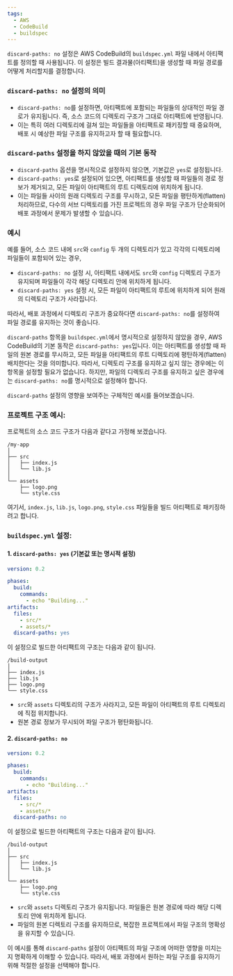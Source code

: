 ```yaml
---
tags:
  - AWS
  - CodeBuild
  - buildspec
---
```


`discard-paths: no` 설정은 AWS CodeBuild의 `buildspec.yml` 파일 내에서 아티팩트를 정의할 때 사용됩니다. 이 설정은 빌드 결과물(아티팩트)을 생성할 때 파일 경로를 어떻게 처리할지를 결정합니다.

### `discard-paths: no` 설정의 의미

- `discard-paths: no`를 설정하면, 아티팩트에 포함되는 파일들의 상대적인 파일 경로가 유지됩니다. 즉, 소스 코드의 디렉토리 구조가 그대로 아티팩트에 반영됩니다.
- 이는 특히 여러 디렉토리에 걸쳐 있는 파일들을 아티팩트로 패키징할 때 중요하며, 배포 시 예상한 파일 구조를 유지하고자 할 때 필요합니다.

### `discard-paths` 설정을 하지 않았을 때의 기본 동작

- `discard-paths` 옵션을 명시적으로 설정하지 않으면, 기본값은 `yes`로 설정됩니다.
- `discard-paths: yes`로 설정되어 있으면, 아티팩트를 생성할 때 파일들의 경로 정보가 제거되고, 모든 파일이 아티팩트의 루트 디렉토리에 위치하게 됩니다.
- 이는 파일들 사이의 원래 디렉토리 구조를 무시하고, 모든 파일을 평탄하게(flatten) 처리하므로, 다수의 서브 디렉토리를 가진 프로젝트의 경우 파일 구조가 단순화되어 배포 과정에서 문제가 발생할 수 있습니다.

### 예시

예를 들어, 소스 코드 내에 `src`와 `config` 두 개의 디렉토리가 있고 각각의 디렉토리에 파일들이 포함되어 있는 경우,

- `discard-paths: no` 설정 시, 아티팩트 내에서도 `src`와 `config` 디렉토리 구조가 유지되며 파일들이 각각 해당 디렉토리 안에 위치하게 됩니다.
- `discard-paths: yes` 설정 시, 모든 파일이 아티팩트의 루트에 위치하게 되어 원래의 디렉토리 구조가 사라집니다.

따라서, 배포 과정에서 디렉토리 구조가 중요하다면 `discard-paths: no`를 설정하여 파일 경로를 유지하는 것이 좋습니다.

`discard-paths` 항목을 `buildspec.yml`에서 명시적으로 설정하지 않았을 경우, AWS CodeBuild의 기본 동작은 `discard-paths: yes`입니다. 이는 아티팩트를 생성할 때 파일의 원본 경로를 무시하고, 모든 파일을 아티팩트의 루트 디렉토리에 평탄하게(flatten) 배치한다는 것을 의미합니다. 따라서, 디렉토리 구조를 유지하고 싶지 않는 경우에는 이 항목을 설정할 필요가 없습니다. 하지만, 파일의 디렉토리 구조를 유지하고 싶은 경우에는 `discard-paths: no`를 명시적으로 설정해야 합니다.

`discard-paths` 설정의 영향을 보여주는 구체적인 예시를 들어보겠습니다.

### 프로젝트 구조 예시:

프로젝트의 소스 코드 구조가 다음과 같다고 가정해 보겠습니다.

```
/my-app
│
├── src
│   ├── index.js
│   └── lib.js
│
└── assets
    ├── logo.png
    └── style.css
```

여기서, `index.js`, `lib.js`, `logo.png`, `style.css` 파일들을 빌드 아티팩트로 패키징하려고 합니다.

### `buildspec.yml` 설정:

#### 1. `discard-paths: yes` (기본값 또는 명시적 설정)

```yaml
version: 0.2

phases:
  build:
    commands:
      - echo "Building..."
artifacts:
  files:
    - src/*
    - assets/*
  discard-paths: yes
```

이 설정으로 빌드한 아티팩트의 구조는 다음과 같이 됩니다.

```
/build-output
│
├── index.js
├── lib.js
├── logo.png
└── style.css
```

- `src`와 `assets` 디렉토리의 구조가 사라지고, 모든 파일이 아티팩트의 루트 디렉토리에 직접 위치합니다.
- 원본 경로 정보가 무시되어 파일 구조가 평탄화됩니다.

#### 2. `discard-paths: no`

```yaml
version: 0.2

phases:
  build:
    commands:
      - echo "Building..."
artifacts:
  files:
    - src/*
    - assets/*
  discard-paths: no
```

이 설정으로 빌드한 아티팩트의 구조는 다음과 같이 됩니다.

```
/build-output
│
├── src
│   ├── index.js
│   └── lib.js
│
└── assets
    ├── logo.png
    └── style.css
```

- `src`와 `assets` 디렉토리 구조가 유지됩니다. 파일들은 원본 경로에 따라 해당 디렉토리 안에 위치하게 됩니다.
- 파일의 원본 디렉토리 구조를 유지하므로, 복잡한 프로젝트에서 파일 구조의 명확성을 유지할 수 있습니다.

이 예시를 통해 `discard-paths` 설정이 아티팩트의 파일 구조에 어떠한 영향을 미치는지 명확하게 이해할 수 있습니다. 따라서, 배포 과정에서 원하는 파일 구조를 유지하기 위해 적절한 설정을 선택해야 합니다.